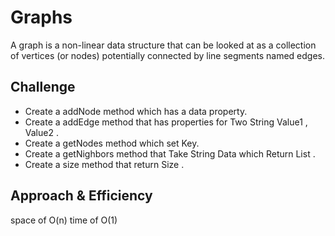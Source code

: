 # Graphs
<!-- Short summary or background information -->

A graph is a non-linear data structure that can be looked at as a collection of vertices (or nodes) potentially connected by line segments named edges.



## Challenge
<!-- Description of the challenge -->
* Create a addNode method which has a data property.
* Create a addEdge method that has properties for Two String Value1 , Value2 .
* Create a getNodes method which set Key.
* Create a getNighbors method that Take String Data which Return List .
* Create a size method that return Size .

## Approach & Efficiency
<!-- What approach did you take? Why? What is the Big O space/time for this approach? -->
space of O(n)
time of O(1)


